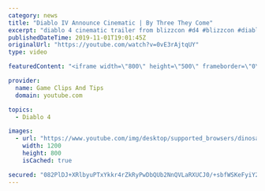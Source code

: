 ```yaml
---
category: news
title: "Diablo IV Announce Cinematic | By Three They Come"
excerpt: "diablo 4 cinematic trailer from blizzcon #d4 #blizzcon #diablo."
publishedDateTime: 2019-11-01T19:01:45Z
originalUrl: "https://youtube.com/watch?v=0vE3rAjtqUY"
type: video

featuredContent: "<iframe width=\"800\" height=\"500\" frameborder=\"0\" src=\"https://www.youtube.com/embed/0vE3rAjtqUY\" allow=\"accelerometer; autoplay; encrypted-media; gyroscope; picture-in-picture\" allowfullscreen></iframe>"

provider:
  name: Game Clips And Tips
  domain: youtube.com

topics:
  - Diablo 4

images:
  - url: "https://www.youtube.com/img/desktop/supported_browsers/dinosaur.png"
    width: 1200
    height: 800
    isCached: true

secured: "082PlDJ+XRlbyuPTxYkkr4rZkRyPwDbQUb2NnQVLaRXUCJ0/+sbfWSKeFyiY2g321NSbC0YWlx8sA5OyjN4xasdhI1qV3Bvnl3XTRpvxbgl2DTPAOouXG81oURXlSR5gePSBh7Zht7GX3mTBJqcclU5SjFiwW7vpCl1qYO64IRw8CmBN8QqmQe/4cEo8rbz+vCnQn2HzJNUQHyYj1JXUHEn9qFIqSoA1m9pGjHksjch5rrEBXEy4MQzqtrnCltHwgvUln5txrLId/Lnfmqy5qJFQf/OxcvoYlda07KoRSmI7rMYzRo1eyvSeoc4/nVIg48zgNSp7uY2UDMXNEkPhZv5eV/MaLW+bGY7RRykZQKrztxzUOGRc6f0OlHLNOBOih9lUJgm+iH0mqCR1wgiC5g==;1EhuvpYT4hG++bVgJBQ36w=="
---
```


